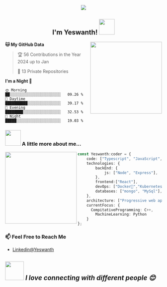 
<body style="background-image: url('https://shorturl.at/bhqIQ');">

<p align="center">
  <img src="https://i.imgur.com/A6bWGFl.gif"/>
  <h2 align="center">  I'm Yeswanth!
  <img src="https://media.giphy.com/media/12oufCB0MyZ1Go/giphy.gif" width="50"></h2>
</p>

<img align='right' src="https://cdn.iconscout.com/icon/free/png-256/free-code-280-460136.png?f=webp&amp;w=256" width="230">

**🐱 My GitHub Data** 

> 🏆 56 Contributions in the Year 2024 up to Jan
  > 
> 🔑 13 Private Repositories

**I'm a Night 🦉** 

```text
🌞 Morning                     ██░░░░░░░░░░░░░░░░░░░░░░░   09.26 % 
🌆 Daytime                     ██████████░░░░░░░░░░░░░░░   39.17 % 
🌃 Evening                     ████████░░░░░░░░░░░░░░░░░   32.53 % 
🌙 Night                       █████░░░░░░░░░░░░░░░░░░░░   19.03 % 
```

### <img alin='left' src="https://media.giphy.com/media/VgCDAzcKvsR6OM0uWg/giphy.gif" width="50"> A little more about me...  

<img align='left' src="https://media.tenor.com/6JptszQgCnkAAAAi/text-work.gif" width="230">

```typescript
const Yeswanth:coder = {
    code: ["Typescript", "JavaScript", "c++","Java","Python"],
    technologies: {
        backEnd: {
            js: ["Node", "Express"],
        },
        frontend:["React"],
        devOps: ["Docker🐳","Kubernetes (K8s)"],
        databases: ["mongo", "MySql"],
    },
    architecture: ["Progressive web applications", "Single page applications"],
    currentFocus: {
      CompitativeProgramming: C++,
        MachineLearning: Python
    }
};
```

### 📫 Feel Free to  Reach Me 

  - [Linkedin@Yeswanth](https://shorturl.at/oJTU2)


<img src="https://media.giphy.com/media/LnQjpWaON8nhr21vNW/giphy.gif" width="60"> <em>I love connecting with different people 😊</em>
---

</body>
